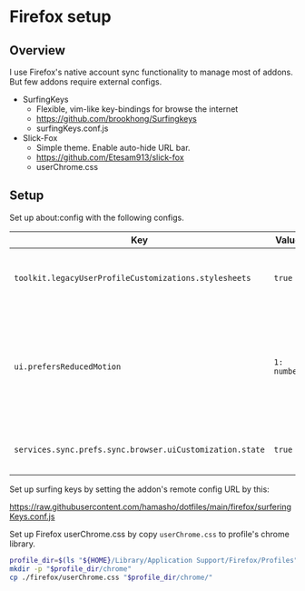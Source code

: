 Firefox setup
=============

## Overview

I use Firefox's native account sync functionality to manage most of addons.
But few addons require external configs.

* SurfingKeys
  * Flexible, vim-like key-bindings for browse the internet
  * https://github.com/brookhong/Surfingkeys
  * surfingKeys.conf.js
* Slick-Fox
  * Simple theme. Enable auto-hide URL bar.
  * https://github.com/Etesam913/slick-fox
  * userChrome.css

## Setup

Set up about:config with the following configs.

Key|Value|Memo
--|--|--
`toolkit.legacyUserProfileCustomizations.stylesheets` | `true` | To enable Slick-Fox's theme
`ui.prefersReducedMotion` | `1: number` | To enable Slick-Fox's theme (Create the item if not exists)
`services.sync.prefs.sync.browser.uiCustomization.state` | `true` | To [sync toolbar layout](https://support.mozilla.org/en-US/questions/1292568)

Set up surfing keys by setting the addon's remote config URL by this:

  https://raw.githubusercontent.com/hamasho/dotfiles/main/firefox/surferingKeys.conf.js

Set up Firefox userChrome.css by copy `userChrome.css` to profile's chrome library.

```bash
profile_dir=$(ls "${HOME}/Library/Application Support/Firefox/Profiles" | grep "\.default-release$")
mkdir -p "$profile_dir/chrome"
cp ./firefox/userChrome.css "$profile_dir/chrome/"
```
